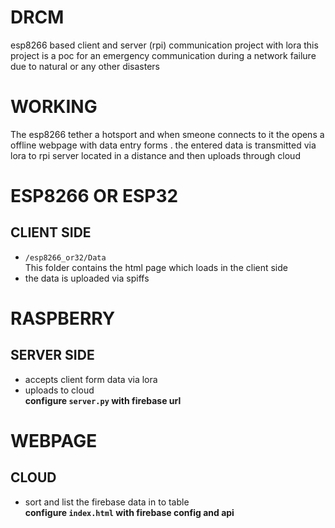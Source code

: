 # DRCM
esp8266 based client and server (rpi) communication project with lora
 this project is a poc for an emergency communication during a network failure due to natural or any other disasters 

 # WORKING
 The esp8266 tether a hotsport and when smeone connects to it the opens a offline webpage with data entry forms . the entered data is transmitted via lora to rpi server located in a distance and then uploads through cloud


# ESP8266 OR ESP32
  ## CLIENT SIDE
  * `/esp8266_or32/Data`  
  This folder contains the html page which loads in the client side   
  * the data is uploaded via spiffs  

# RASPBERRY
## SERVER SIDE  
  * accepts client form data via lora   
  * uploads to cloud   
  **configure `server.py` with firebase url**

#  WEBPAGE
 ## CLOUD 
   * sort and list the firebase data in to table  
   **configure `index.html` with firebase config and api**              
